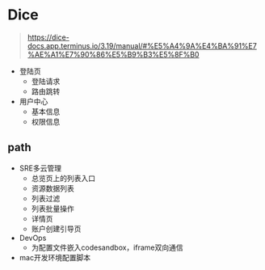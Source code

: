 # Dice

> https://dice-docs.app.terminus.io/3.19/manual/#%E5%A4%9A%E4%BA%91%E7%AE%A1%E7%90%86%E5%B9%B3%E5%8F%B0

- 登陆页
  - 登陆请求
  - 路由跳转
- 用户中心
  - 基本信息
  - 权限信息



## path

- SRE多云管理
  - 总览页上的列表入口
  - 资源数据列表
  - 列表过滤
  - 列表批量操作
  - 详情页
  - 账户创建引导页
- DevOps
  - 为配置文件嵌入codesandbox，iframe双向通信
- mac开发环境配置脚本

